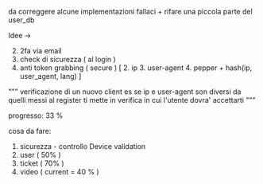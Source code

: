 da correggere alcune implementazioni fallaci + rifare una piccola parte del user_db

Idee ->

2) 2fa via email 
3) check di sicurezza ( al login )
4) anti token grabbing ( secure )
[
    2. ip
    3. user-agent
    4. pepper + hash(ip, user_agent, lang)
]

"""
verificazione di un nuovo client 
es se ip e user-agent son diversi da quelli messi al register
ti mette in verifica in cui l'utente dovra' accettarti
"""

progresso: 33 %


cosa da fare:

1) sicurezza - controllo Device validation
2) user ( 50% )
3) ticket ( 70% )
4) video ( current = 40 % )